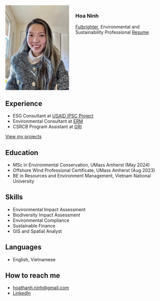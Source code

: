 <img src="portrait-3.jpg" alt="Hoa Ninh" width="200" align="left" style="margin-right: 20px;"/>

### Hoa Ninh
[Fulbrighter](https://vn.usembassy.gov/education/fulbright-program-in-vietnam/), Environmental and Sustainability Professional
[Resume](https://drive.google.com/file/d/1Z-EdUtZq3E0d6-JUR0BeZa5l-FgR6S3w/view?usp=sharing)
<br clear="left"/>





## Experience

- ESG Consultant at [USAID IPSC Project](https://esg.business.gov.vn/evaluate)
- Environmental Consultant at [ERM](https://www.erm.com) 
- CSRCB Program Assistant at [GRI](https://www.globalreporting.org)

[View my projects](https://hoaninh-bb.github.io/Projects/)

## Education

- MSc in Environmental Conservation, UMass Amherst (May 2024)
- Offshore Wind Professional Certificate, UMass Amherst (Aug 2023)
- BE in Resources and Environment Management, Vietnam National University

## Skills

- Environmental Impact Assessment
- Biodiversity Impact Assessment
- Environmental Compliance
- Sustainable Finance
- GIS and Spatial Analyst

## Languages

- English, Vietnamese

## How to reach me

- hoathanh.ninh@gmail.com
- [LinkedIn](https://www.linkedin.com/in/hoa-ninh-206193162/)


